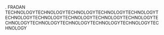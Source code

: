 .
FRADAN TECHNOLOGYTECHNOLOGYTECHNOLOGYTECHNOLOGYTECHNOLOGYTECHNOLOGYTECHNOLOGYTECHNOLOGYTECHNOLOGYTECHNOLOGYTECHNOLOGYTECHNOLOGYTECHNOLOGYTECHNOLOGYTECHNOLOGYTECHNOLOGY